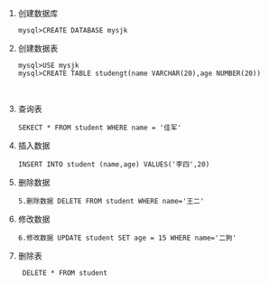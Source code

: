 1. 创建数据库

   ```	
   mysql>CREATE DATABASE mysjk 
   ```

2. 创建数据表

   ```
   mysql>USE mysjk 
   mysql>CREATE TABLE studengt(name VARCHAR(20),age NUMBER(20))
   ```

   ​

3. 查询表

   ```
   SEKECT * FROM student WHERE name = '佳军'
   ```

4. 插入数据

   ```
   INSERT INTO student (name,age) VALUES('李四',20)
   ```

5. 删除数据

   ```
   5.删除数据 DELETE FROM student WHERE name='王二'
   ```

6. 修改数据

   ```	
   6.修改数据 UPDATE student SET age = 15 WHERE name='二狗'
   ```

7. 删除表

   ```
    DELETE * FROM student
   ```

   ​